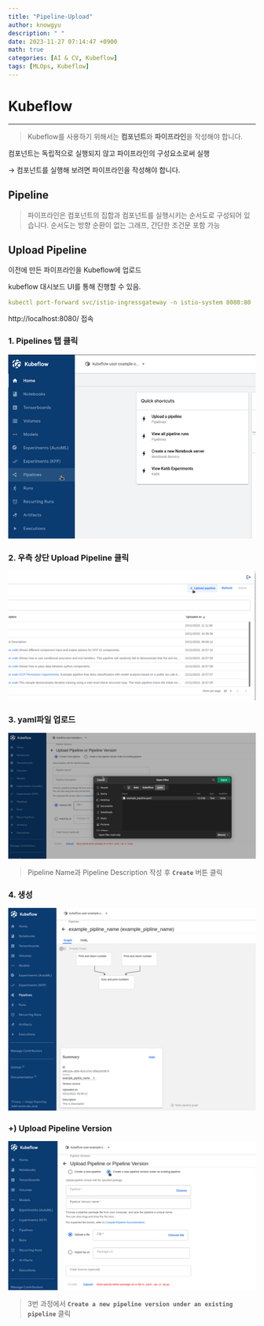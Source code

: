 ```yaml
---
title: "Pipeline-Upload"
author: knowgyu
description: " "
date: 2023-11-27 07:14:47 +0900
math: true
categories: [AI & CV, Kubeflow]
tags: [MLOps, Kubeflow]
---
```


# Kubeflow

---

> Kubeflow를 사용하기 위해서는 **컴포넌트**와 **파이프라인**을 작성해야 합니다.


컴포넌트는 독립적으로 실행되지 않고 파이프라인의 구성요소로써 실행

→ 컴포넌트를 실행해 보려면 파이프라인을 작성해야 합니다.

## Pipeline

> 파이프라인은 컴포넌트의 집합과 컴포넌트를 실행시키는 순서도로 구성되어 있습니다.
순서도는 방향 순환이 없는 그래프, 간단한 조건문 포함 가능


## Upload Pipeline

이전에 만든 파이프라인을 Kubeflow에 업로드

kubeflow 대시보드 UI를 통해 진행할 수 있음.

```yaml
kubectl port-forward svc/istio-ingressgateway -n istio-system 8080:80
```

http://localhost:8080/ 접속

### 1. Pipelines 탭 클릭

![Untitled](/assets/img/kubeflow/kubepipe601.png)

### 2. 우측 상단 Upload Pipeline 클릭

![Untitled](/assets/img/kubeflow/kubepipe602.png)

### 3. yaml파일 업로드

![Untitled](/assets/img/kubeflow/kubepipe603.png)

> Pipeline Name과 Pipeline Description 작성 후 **`Create`** 버튼 클릭
 

### 4. 생성

![Untitled](/assets/img/kubeflow/kubepipe604.png)

### +) Upload Pipeline Version

![Untitled](/assets/img/kubeflow/kubepipe605.png)

> 3번 과정에서 **`Create a new pipeline version under an existing pipeline`** 클릭
